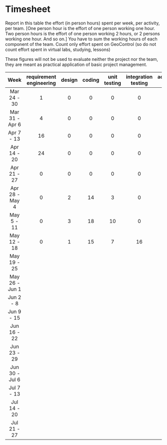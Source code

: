 # Timesheet

Report in this table the effort (in person hours) spent per week, per activity, per team.
[One person hour is the effort of one person working one hour.
Two person hours is the effort of one person working 2 hours, or 2 persons working one hour. And so on.]
You have to sum the working hours of each component of the team.
Count only effort spent on GeoControl (so do not count effort spent in virtual labs, studying, lessons)

These figures will not be used to evaluate neither the project nor the team, they are meant as practical application of basic project management.

| Week             | requirement engineering | design | coding | unit testing | integration testing | acceptance testing | containerization | management |
| :--------------: | :---------------------: | :----: | :----: | :----------: | :-----------------: | :----------------: | :--------------: | :--------: |
| Mar 24 - 30      |            1            |   0    |   0    |      0       |          0          |         0          |        0         |     0      |
| Mar 31 - Apr 6   |            4            |   0    |   0    |      0       |          0          |         0          |        0         |     0      |
| Apr 7 - 13       |           16            |   0    |   0    |      0       |          0          |         0          |        0         |     0      |
| Apr 14 - 20      |           24            |   0    |   0    |      0       |          0          |         0          |        0         |     0      |
| Apr 21 - 27      |            0            |   0    |   0    |      0       |          0          |         0          |        0         |     0      |
| Apr 28 - May 4   |            0            |   2    |  14    |      3       |          0           |         0           |       0           |        0    |
| May 5 - 11       |            0             |   3    |   18   |     10        |         0            |        0            |       0           |     0       |
| May 12 - 18      |            0             |   1     |   15     |   7           |         16            |           0         |           0       |        0    |
| May 19 - 25      |                         |        |        |              |                     |                    |                  |            |
| May 26 - Jun 1   |                         |        |        |              |                     |                    |                  |            |
| Jun 2 - 8        |                         |        |        |              |                     |                    |                  |            |
| Jun 9 - 15       |                         |        |        |              |                     |                    |                  |            |
| Jun 16 - 22      |                         |        |        |              |                     |                    |                  |            |
| Jun 23 - 29      |                         |        |        |              |                     |                    |                  |            |
| Jun 30 - Jul 6   |                         |        |        |              |                     |                    |                  |            |
| Jul 7 - 13       |                         |        |        |              |                     |                    |                  |            |
| Jul 14 - 20      |                         |        |        |              |                     |                    |                  |            |
| Jul 21 - 27      |                         |        |        |              |                     |                    |                  |            |
